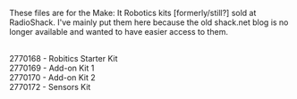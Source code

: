 These files are for the Make: It Robotics kits [formerly/still?] sold at RadioShack. I've mainly put them here because the old shack.net blog is no longer available and wanted to have easier access to them.

<br>
2770168 - Robitics Starter Kit<br>
2770169 - Add-on Kit 1<br>
2770170 - Add-on Kit 2<br>
2770172 - Sensors Kit<br>
